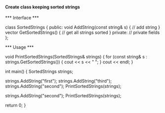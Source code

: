 #### Create class keeping sorted strings ####

*** Interface *** 

class SortedStrings {
public:
  void AddString(const string& s) {
    // add string
  }
  vector<string> GetSortedStrings() {
    // get all strings sorted
  }
private:
  // private fields
};


*** Usage ***

void PrintSortedStrings(SortedStrings& strings) {
  for (const string& s : strings.GetSortedStrings()) {
    cout << s << " ";
  }
  cout << endl;
}

int main() {
  SortedStrings strings;
  
  strings.AddString("first");
  strings.AddString("third");
  strings.AddString("second");
  PrintSortedStrings(strings);
  
  strings.AddString("second");
  PrintSortedStrings(strings);
  
  return 0;
}
